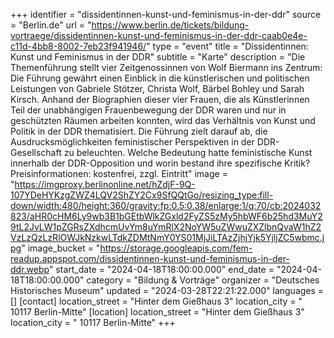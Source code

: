 +++
identifier = "dissidentinnen-kunst-und-feminismus-in-der-ddr"
source = "Berlin.de"
url = "https://www.berlin.de/tickets/bildung-vortraege/dissidentinnen-kunst-und-feminismus-in-der-ddr-caab0e4e-c11d-4bb8-8002-7eb23f941946/"
type = "event"
title = "Dissidentinnen: Kunst und Feminismus in der DDR"
subtitle = "Karte"
description = "Die Themenführung stellt vier Zeitgenossinnen von Wolf Biermann ins Zentrum: Die Führung gewährt einen Einblick in die künstlerischen und politischen Leistungen von Gabriele Stötzer, Christa Wolf, Bärbel Bohley und Sarah Kirsch.
Anhand der Biographien dieser vier Frauen, die als Künstlerinnen Teil der unabhängigen Frauenbewegung der DDR waren und nur in geschützten Räumen arbeiten konnten, wird das Verhältnis von Kunst und Politik in der DDR thematisiert. Die Führung zielt darauf ab, die Ausdrucksmöglichkeiten feministischer Perspektiven in der DDR-Gesellschaft zu beleuchten. Welche Bedeutung hatte feministische Kunst innerhalb der DDR-Opposition und worin bestand ihre spezifische Kritik?
Preisinformationen: kostenfrei, zzgl. Eintritt"
image = "https://imgproxy.berlinonline.net/hZdjF-9Q-107YDeHYKzgZWZ4LQV2ShZY2Cx9SfQQtGo/resizing_type:fill-down/width:480/height:360/gravity:fp:0.5:0.38/enlarge:1/q:70/cb:2024032823/aHR0cHM6Ly9wb3B1bGEtbWlkZGxld2FyZS5zMy5hbWF6b25hd3MuY29tL2JvLW1pZGRsZXdhcmUvYm8uYmRlX2NoYW5uZWwuZXZlbnQvaW1hZ2VzLzQzLzRlOWJkNzkwLTdkZDMtNmY0YS01MjJiLTAzZjhjYjk5YjljZC5wbmc.jpg"
image_bucket = "https://storage.googleapis.com/fem-readup.appspot.com/dissidentinnen-kunst-und-feminismus-in-der-ddr.webp"
start_date = "2024-04-18T18:00:00.000"
end_date = "2024-04-18T18:00:00.000"
category = "Bildung & Vorträge"
organizer = "Deutsches Historisches Museum"
updated = "2024-03-28T22:21:22.000"
languages = []
[contact]
location_street = "Hinter dem Gießhaus 3"
location_city = " 10117 Berlin-Mitte"
[location]
location_street = "Hinter dem Gießhaus 3"
location_city = " 10117 Berlin-Mitte"
+++